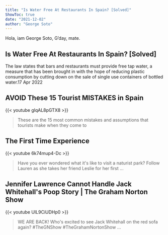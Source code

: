 ```yaml
---
title: "Is Water Free At Restaurants In Spain? [Solved]"
ShowToc: true 
date: "2021-12-02"
author: "George Soto" 
---
```


Hola, iam George Soto, G’day, mate.
## Is Water Free At Restaurants In Spain? [Solved]
The law states that bars and restaurants must provide free tap water, a measure that has been brought in with the hope of reducing plastic consumption by cutting down on the sale of single use containers of bottled water.17 Apr 2022

## AVOID These 15 Tourist MISTAKES in Spain
{{< youtube glqAL8pGTX8 >}}
>These are the 15 most common mistakes and assumptions that tourists make when they come to 

## The First Time Experience
{{< youtube 6k74mup4-Dc >}}
>Have you ever wondered what it's like to visit a naturist park? Follow Lauren as she takes her friend Leslie for her first ...

## Jennifer Lawrence Cannot Handle Jack Whitehall's Poop Story | The Graham Norton Show
{{< youtube UIL9CiUDHp0 >}}
>WE ARE BACK! Who's excited to see Jack Whitehall on the red sofa again? #TheGNShow #TheGrahamNortonShow ...

